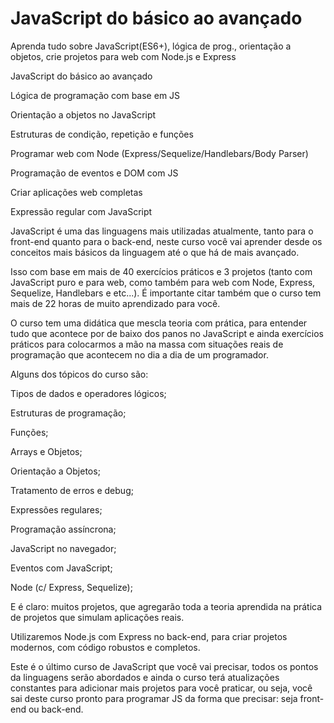 # JavaScript do básico ao avançado

Aprenda tudo sobre JavaScript(ES6+), lógica de prog., orientação a objetos, crie projetos para web com Node.js e Express

JavaScript do básico ao avançado

Lógica de programação com base em JS

Orientação a objetos no JavaScript

Estruturas de condição, repetição e funções

Programar web com Node (Express/Sequelize/Handlebars/Body Parser)

Programação de eventos e DOM com JS

Criar aplicações web completas

Expressão regular com JavaScript


JavaScript é uma das linguagens mais utilizadas atualmente, tanto para o front-end quanto para o back-end, neste curso você vai aprender desde os conceitos mais básicos da linguagem até o que há de mais avançado.

Isso com base em mais de 40 exercícios práticos e 3 projetos (tanto com JavaScript puro e para web, como também para web com Node, Express, Sequelize, Handlebars e etc...). É importante citar também que o curso tem mais de 22 horas de muito aprendizado para você.

O curso tem uma didática que mescla teoria com prática, para entender tudo que acontece por de baixo dos panos no JavaScript e ainda exercícios práticos para colocarmos a mão na massa com situações reais de programação que acontecem no dia a dia de um programador.

Alguns dos tópicos do curso são:

Tipos de dados e operadores lógicos;

Estruturas de programação;

Funções;

Arrays e Objetos;

Orientação a Objetos;

Tratamento de erros e debug;

Expressões regulares;

Programação assíncrona;

JavaScript no navegador;

Eventos com JavaScript;

Node (c/ Express, Sequelize);

E é claro: muitos projetos, que agregarão toda a teoria aprendida na prática de projetos que simulam aplicações reais.

Utilizaremos Node.js com Express no back-end, para criar projetos modernos, com código robustos e completos.

Este é o último curso de JavaScript que você vai precisar, todos os pontos da linguagens serão abordados e ainda o curso terá atualizações constantes para adicionar mais projetos para você praticar, ou seja, você sai deste curso pronto para programar JS da forma que precisar: seja front-end ou back-end.
